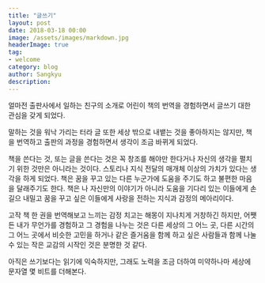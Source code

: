 ```yaml
---
title: "글쓰기"
layout: post
date: 2018-03-18 00:00
image: /assets/images/markdown.jpg
headerImage: true
tag:
- welcome
category: blog
author: Sangkyu
description: 
---
```


얼마전 출판사에서 일하는 친구의 소개로 어린이 책의 번역을 경험하면서 글쓰기 대한 관심을 갖게 되었다.

말하는 것을 워낙 가리는 터라 글 또한 세상 밖으로 내뱉는 것을 좋아하지는 않지만, 책을 번역하고 출판의 과정을 경험하면서 생각이 조금 바뀌게 되었다.

책을 쓴다는 것, 또는 글을 쓴다는 것은 꼭 창조를 해야만 한다거나 자신의 생각을 펼치기 위한 것만은 아니라는 것이다. 스토리나 지식 전달의 매개체 이상의 가치가 있다는 생각을 하게 되었다. 책은 꿈을 꾸고 있는 다른 누군가에 도움을 주기도 하고 불편한 마음을 달래주기도 한다. 책은 나 자신만의 이야기가 아니라 도움을 기다리 있는 이들에게 손길으 내밀고 꿈을 꾸고 싶은 이들에게 사랑을 전하는 지식과 감정의 메아리이다.

고작 책 한 권을 번역해보고 느끼는 감정 치고는 해몽이 지나치게 거창하긴 하지만, 어쨋든 내가 무언가를 경험하고 그 경험을 나누는 것은 다른 세상의 그 어느 곳, 다른 시간의 그 어느 곳에서 비슷한 고민을 하거나 같은 즐거움을 함께 하고 싶은 사람들과 함께 나눌 수 있는 작은 교감의 시작인 것은 분명한 것 같다.

아직은 쓰기보다는 읽기에 익숙하지만, 그래도 노력을 조금 더하여 미약하나마 세상에 문자열 몇 비트를 더해본다.
